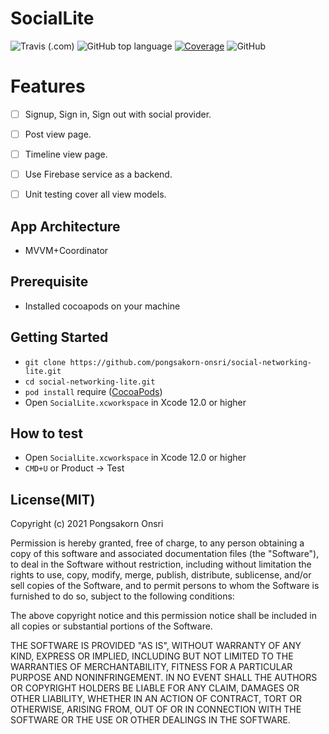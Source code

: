 # SocialLite
![Travis (.com)](https://img.shields.io/travis/com/pongsakorn-onsri/social-networking-lite)
![GitHub top language](https://img.shields.io/github/languages/top/pongsakorn-onsri/social-networking-lite)
[![Coverage](https://sonarcloud.io/api/project_badges/measure?project=pongsakorn-onsri_social-networking-lite&metric=coverage)](https://sonarcloud.io/dashboard?id=pongsakorn-onsri_social-networking-lite)
![GitHub](https://img.shields.io/github/license/pongsakorn-onsri/social-networking-lite)

# Features
* [ ] Signup, Sign in, Sign out with social provider.
* [ ] Post view page.
* [ ] Timeline view page.
* [ ] Use Firebase service as a backend.
* [ ] Unit testing cover all view models.


## App Architecture
* 	MVVM+Coordinator


## Prerequisite
* Installed cocoapods on your machine

## Getting Started

* `git clone https://github.com/pongsakorn-onsri/social-networking-lite.git`
* `cd social-networking-lite.git`
* `pod install` require ([CocoaPods](https://cocoapods.org/))
* Open `SocialLite.xcworkspace` in Xcode 12.0 or higher

## How to test
* Open `SocialLite.xcworkspace` in Xcode 12.0 or higher
* `CMD+U` or Product -> Test


## License(MIT)

Copyright (c) 2021 Pongsakorn Onsri

Permission is hereby granted, free of charge, to any person obtaining a copy
of this software and associated documentation files (the "Software"), to deal
in the Software without restriction, including without limitation the rights
to use, copy, modify, merge, publish, distribute, sublicense, and/or sell
copies of the Software, and to permit persons to whom the Software is
furnished to do so, subject to the following conditions:

The above copyright notice and this permission notice shall be included in
all copies or substantial portions of the Software.

THE SOFTWARE IS PROVIDED "AS IS", WITHOUT WARRANTY OF ANY KIND, EXPRESS OR
IMPLIED, INCLUDING BUT NOT LIMITED TO THE WARRANTIES OF MERCHANTABILITY,
FITNESS FOR A PARTICULAR PURPOSE AND NONINFRINGEMENT. IN NO EVENT SHALL THE
AUTHORS OR COPYRIGHT HOLDERS BE LIABLE FOR ANY CLAIM, DAMAGES OR OTHER
LIABILITY, WHETHER IN AN ACTION OF CONTRACT, TORT OR OTHERWISE, ARISING FROM,
OUT OF OR IN CONNECTION WITH THE SOFTWARE OR THE USE OR OTHER DEALINGS IN
THE SOFTWARE.

